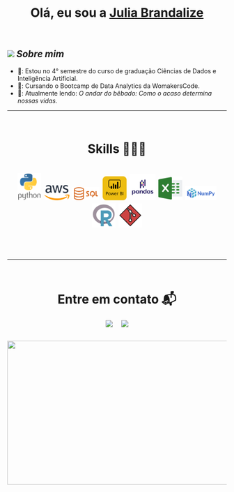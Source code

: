 <h1 align="center">Olá, eu sou a <a href="https://www.linkedin.com/in/julia-brandalize/">Julia Brandalize<a></h1>
<Br>

## <img src="https://media.giphy.com/media/ObNTw8Uzwy6KQ/giphy.gif" width="30px">&nbsp;***Sobre mim***

* 🏫: Estou no 4° semestre do curso de graduação Ciências de Dados e Inteligência Artificial.
* 🔭: Cursando o Bootcamp de Data Analytics da WomakersCode.
* 📖: Atualmente lendo: *O andar do bêbado: Como o acaso determina nossas vidas.*

<hr>
<Br>
<h1 align="center">Skills 👩🏻‍💻</h1>
<h1 align="center">
  <img src="./assets2/python.png" width="55"/>
  <img src="./assets2/aws.png" width="58"/>
  <img src="./assets2/sql.png" width="63"/>
  <img src="./assets2/powerbi.png" width="55"/>
  <img src="./assets2/pandas.png" width="60"/>
  <img src="./assets2/excel.png" width="55"/>
  <img src="./assets2/numpy.png" width="72"/>
  <img src="./assets2/r.png" width="55"/>
  <img src="./assets2/git.png" width="55"/>
</h1>

<Br>
<Br>
<hr>
<Br>
<h1 align="center">Entre em contato 📬</h1>
<p align="center">
<a href="https://www.linkedin.com/in/julia-brandalize/" target="blank"><img align="center" src="https://img.shields.io/badge/Linkedin-0077B5?style=for-the-badge&logo=linkedin&logoColor=white" /></a> &nbsp;&nbsp;&nbsp;  <a href="mailto:juliabrandalize9@gmail.com" target="blank"><img align="center" src="https://img.shields.io/badge/Gmail-D14836?style=for-the-badge&logo=gmail&logoColor=white" /></a> 
</p>

<Br>

<img src="https://media.giphy.com/media/v1.Y2lkPTc5MGI3NjExNGV3dG03czRqemN2a3RxZ3pjYmc0bjQ1MmJ1eXM2Z3Jtd2w0cnl3ciZlcD12MV9pbnRlcm5hbF9naWZfYnlfaWQmY3Q9Zw/FcqKy4Kj7XOK0hCW4g/giphy.gif" width="1100px" height="330px">

